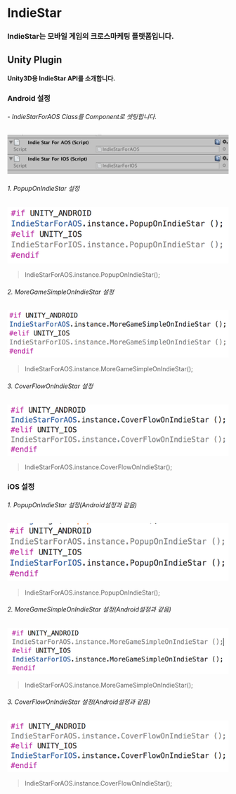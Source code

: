 # IndieStar
### IndieStar는 모바일 게임의 크로스마케팅 플랫폼입니다. 

## Unity Plugin
#### Unity3D용 IndieStar API를 소개합니다.


### Android 설정
###### - IndieStarForAOS Class를 Component로 셋팅합니다.
![Alt component 설정](https://github.com/pass4u/IndieStar/blob/master/res/api_1.png)

###### 1. PopupOnIndieStar 설정
![Alt component 설정](https://github.com/pass4u/IndieStar/blob/master/res/api_2.png)
> IndieStarForAOS.instance.PopupOnIndieStar();

###### 2. MoreGameSimpleOnIndieStar 설정
![Alt component 설정](https://github.com/pass4u/IndieStar/blob/master/res/api_3.png)
> IndieStarForAOS.instance.MoreGameSimpleOnIndieStar();

###### 3. CoverFlowOnIndieStar 설정
![Alt component 설정](https://github.com/pass4u/IndieStar/blob/master/res/api_4.png)
> IndieStarForAOS.instance.CoverFlowOnIndieStar();


### iOS 설정
###### 1. PopupOnIndieStar 설정(Android설정과 같음)
![Alt component 설정](https://github.com/pass4u/IndieStar/blob/master/res/api_5.png)
> IndieStarForAOS.instance.PopupOnIndieStar();

###### 2. MoreGameSimpleOnIndieStar 설정(Android설정과 같음)
![Alt component 설정](https://github.com/pass4u/IndieStar/blob/master/res/api_6.png)
> IndieStarForAOS.instance.MoreGameSimpleOnIndieStar();

###### 3. CoverFlowOnIndieStar 설정(Android설정과 같음)
![Alt component 설정](https://github.com/pass4u/IndieStar/blob/master/res/api_7.png)
> IndieStarForAOS.instance.CoverFlowOnIndieStar();